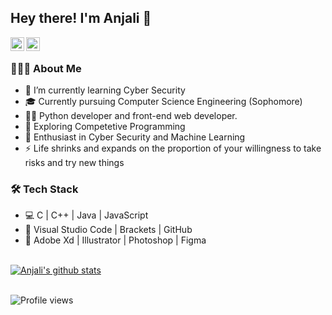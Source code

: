 <h2> Hey there! I'm Anjali 🌟</h2>

<a href="https://www.linkedin.com/in/anjalisharma29/">
  <img align="left" alt="Anjali's LinkdeIN" width="22px" src="https://cdn2.iconfinder.com/data/icons/social-media-2199/64/social_media_isometric_14-linkedin-256.png" />
</a>
<a href="https://www.instagram.com/anjalisharma29615/">
  <img align="left" alt="Anjali's Instagram" width="22px" src="https://cdn2.iconfinder.com/data/icons/social-media-2199/64/social_media_isometric_3-instagram-256.png" />
</a>
<br>
<h3> 👨🏻‍💻 About Me </h3>

- 🔭 I’m currently learning Cyber Security
- 🎓 Currently pursuing Computer Science Engineering (Sophomore) 
- 👨‍💻 Python developer and front-end web developer.
- 🔭 Exploring Competetive Programming
- 🌱 Enthusiast in Cyber Security and Machine Learning
- ⚡ Life shrinks and expands on the proportion of your willingness to take risks and try new things 

<h3>🛠 Tech Stack</h3>

- 💻 C | C++ | Java | JavaScript
- 🔧 Visual Studio Code | Brackets | GitHub
- 💽 Adobe Xd | Illustrator | Photoshop | Figma

<br>

<a href="https://github.com/anjalisharma29">
 <img align="center" src="https://github-readme-stats.vercel.app/api?username=anjalisharma29&show_icons=true&theme=light&line_height=27" alt="Anjali's github stats"/>
</a>

<br>
<br>

![Profile views](https://gpvc.arturio.dev/anjalisharma29) 

